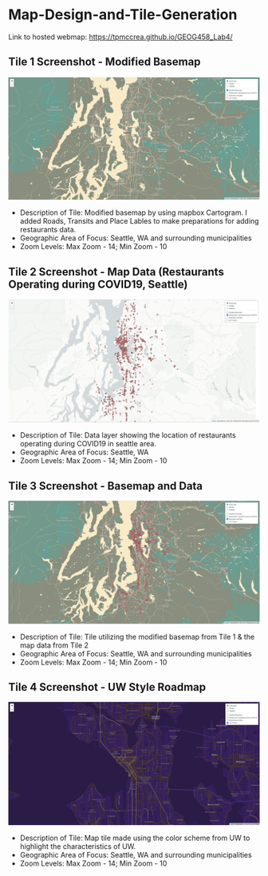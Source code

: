 # Map-Design-and-Tile-Generation

Link to hosted webmap: https://tpmccrea.github.io/GEOG458_Lab4/

## Tile 1 Screenshot - Modified Basemap
![Map Image](img/basemap.PNG)

- Description of Tile: Modified basemap by using mapbox Cartogram. I added Roads, Transits and Place Lables to make preparations for adding restaurants data.
- Geographic Area of Focus: Seattle, WA and surrounding municipalities
- Zoom Levels: Max Zoom - 14; Min Zoom - 10

## Tile 2 Screenshot - Map Data (Restaurants Operating during COVID19, Seattle)
![Map Image](img/data.PNG)

- Description of Tile: Data layer showing the location of restaurants operating during COVID19 in seattle area.
- Geographic Area of Focus: Seattle, WA
- Zoom Levels: Max Zoom - 14; Min Zoom - 10

## Tile 3 Screenshot - Basemap and Data
![Map Image](img/BasemapAndData.PNG)

- Description of Tile: Tile utilizing the modified basemap from Tile 1 & the map data from Tile 2
- Geographic Area of Focus: Seattle, WA and surrounding municipalities
- Zoom Levels: Max Zoom - 14; Min Zoom - 10

## Tile 4 Screenshot - UW Style Roadmap
![Map Image](img/SonicsTileTheme.png)

- Description of Tile: Map tile made using the color scheme from UW to highlight the characteristics of UW.
- Geographic Area of Focus: Seattle, WA and surrounding municipalities
- Zoom Levels: Max Zoom - 14; Min Zoom - 10
